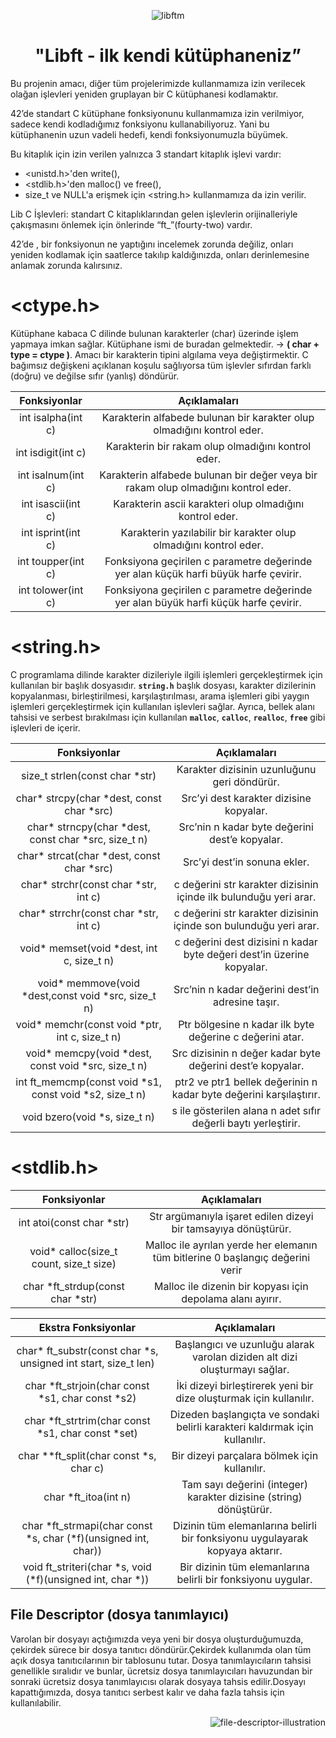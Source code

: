 
<div align="center">

![libftm](https://github.com/beyzabektas/42Cursus/assets/91256847/89645507-12f5-416e-99c7-fce28e9e33b4)
# "Libft - ilk kendi kütüphaneniz”
</div>
Bu projenin amacı, diğer tüm projelerimizde kullanmamıza izin verilecek olağan işlevleri yeniden gruplayan bir C kütüphanesi kodlamaktır.

42’de standart C kütüphane fonksiyonunu kullanmamıza izin verilmiyor, sadece kendi kodladığımız fonksiyonu kullanabiliyoruz. Yani bu kütüphanenin uzun vadeli hedefi, kendi fonksiyonumuzla büyümek.

Bu kitaplık için izin verilen yalnızca 3 standart kitaplık işlevi vardır:

- <unistd.h>'den write(),
- <stdlib.h>'den malloc() ve free(),
- size_t ve NULL'a erişmek için <string.h> kullanmamıza da izin verilir.

Lib C İşlevleri: standart C kitaplıklarından gelen işlevlerin orijinalleriyle çakışmasını önlemek için önlerinde “ft_”(fourty-two) vardır.

42’de , bir fonksiyonun ne yaptığını incelemek zorunda değiliz, onları yeniden kodlamak için saatlerce takılıp kaldığınızda, onları derinlemesine anlamak zorunda kalırsınız.

# **<ctype.h>**

Kütüphane kabaca C dilinde bulunan karakterler (char) üzerinde işlem yapmaya imkan sağlar. Kütüphane ismi de buradan gelmektedir. -> **( char + type = ctype )**.
Amacı bir karakterin tipini algılama veya değiştirmektir. C bağımsız değişkeni açıklanan koşulu sağlıyorsa tüm işlevler sıfırdan farklı (doğru) ve değilse sıfır (yanlış) döndürür.

  
| Fonksiyonlar               |                          Açıklamaları                                              |    
| :-------------------------:|:----------------------------------------------------------------------------------:| 
| int isalpha(int c)         |Karakterin alfabede bulunan bir karakter olup olmadığını kontrol eder.              |       
| int isdigit(int c)         |Karakterin bir rakam olup olmadığını kontrol eder.                                  |
| int isalnum(int c)         |Karakterin alfabede bulunan bir değer veya bir rakam olup olmadığını kontrol eder.  |
| int isascii(int c)         |Karakterin ascii karakteri olup olmadığını kontrol eder.                            |
| int isprint(int c)         |Karakterin yazılabilir bir karakter olup olmadığını kontrol eder.                   |
| int toupper(int c)         |Fonksiyona geçirilen c parametre değerinde yer alan küçük harfi büyük harfe çevirir.|
| int tolower(int c)         |Fonksiyona geçirilen c parametre değerinde yer alan büyük harfi küçük harfe çevirir.|


# **<string.h>**

C programlama dilinde karakter dizileriyle ilgili işlemleri gerçekleştirmek için kullanılan bir başlık dosyasıdır.
**`string.h`** başlık dosyası, karakter dizilerinin kopyalanması, birleştirilmesi, karşılaştırılması, arama işlemleri gibi yaygın işlemleri gerçekleştirmek için kullanılan işlevleri sağlar. 
Ayrıca, bellek alanı tahsisi ve serbest bırakılması için kullanılan **`malloc`**, **`calloc`**, **`realloc`**, **`free`** gibi işlevleri de içerir.

| Fonksiyonlar                                            |                          Açıklamaları                                              |    
|:-------------------------------------------------------:|:----------------------------------------------------------------------------------:| 
|size_t strlen(const char *str)                           |Karakter dizisinin uzunluğunu geri döndürür.                                        |
|char* strcpy(char *dest, const char *src)                |Src’yi dest karakter dizisine kopyalar.                                             |
|char* strncpy(char *dest, const char *src, size_t n)     |Src’nin n kadar byte değerini dest’e kopyalar.                                      |
|char* strcat(char *dest, const char *src)                |Src’yi dest’in sonuna ekler.                                                        |
|char* strchr(const char *str, int c)                     |c değerini str karakter dizisinin içinde ilk bulunduğu yeri arar.                   |
|char* strrchr(const char *str, int c)                    |c değerini str karakter dizisinin içinde son bulunduğu yeri arar.                   |
|void* memset(void *dest, int c, size_t n)                |c değerini dest dizisini n kadar byte değeri dest’in üzerine kopyalar.              |
|void* memmove(void *dest,const void *src, size_t n)      |Src’nin n kadar değerini dest’in adresine taşır.                                    |
|void* memchr(const void *ptr, int c, size_t n)           |Ptr bölgesine n kadar ilk byte değerine c değerini atar.                            |
|void* memcpy(void *dest, const void *src, size_t n)      |Src dizisinin n değer kadar byte değerini dest’e kopyalar.                          |
|int	ft_memcmp(const void *s1, const void *s2, size_t n) |ptr2  ve ptr1 bellek değerinin n kadar byte değerini karşılaştırır.                 |
|void bzero(void *s, size_t n)                            |s ile gösterilen alana n adet sıfır değerli baytı yerleştirir.                      |


# **<stdlib.h>**

| Fonksiyonlar                                        |                          Açıklamaları                                                |    
|:---------------------------------------------------:|:------------------------------------------------------------------------------------:| 
|int atoi(const char *str)                            |Str argümanıyla işaret edilen dizeyi bir tamsayıya dönüştürür.                        |
|void* calloc(size_t count, size_t size)              |Malloc ile ayrılan yerde her elemanın tüm bitlerine 0 başlangıç ​​değerini verir        |
|char	*ft_strdup(const char *str)                     |Malloc ile dizenin bir kopyası için depolama alanı ayırır.                            |


| Ekstra Fonksiyonlar                                           |                          Açıklamaları                                      |
|:-------------------------------------------------------------:|:--------------------------------------------------------------------------:| 
|char* ft_substr(const char *s, unsigned int start, size_t len) |Başlangıcı ve uzunluğu alarak varolan diziden alt dizi oluşturmayı sağlar.  |
|char	*ft_strjoin(char const *s1, char const *s2)               |İki dizeyi birleştirerek yeni bir dize oluşturmak için kullanılır.          |
|char	*ft_strtrim(char const *s1, char const *set)              |Dizeden başlangıçta ve sondaki belirli karakteri kaldırmak için kullanılır. |
|char **ft_split(char const *s, char c)                         |Bir dizeyi parçalara bölmek için kullanılır.                                |
|char	*ft_itoa(int n)                                           |Tam sayı değerini (integer) karakter dizisine (string) dönüştürür.          |
|char *ft_strmapi(char const *s, char (*f)(unsigned int, char)) |Dizinin tüm elemanlarına belirli bir fonksiyonu uygulayarak kopyaya aktarır.|
|void	ft_striteri(char *s, void (*f)(unsigned int, char *))     |Bir dizinin tüm elemanlarına belirli bir fonksiyonu uygular.                |



## File Descriptor (dosya tanımlayıcı)   
<div align="left">Varolan bir dosyayı açtığımızda veya yeni bir dosya oluşturduğumuzda, çekirdek sürece bir dosya tanıtıcı döndürür.Çekirdek kullanımda olan tüm açık dosya tanıtıcılarının bir tablosunu tutar. Dosya tanımlayıcıların tahsisi genellikle sıralıdır ve bunlar, ücretsiz dosya tanımlayıcıları havuzundan bir sonraki ücretsiz dosya tanımlayıcısı olarak dosyaya tahsis edilir.Dosyayı kapattığımızda, dosya tanıtıcı serbest kalır ve daha fazla tahsis için kullanılabilir.<div align="right">
  
![file-descriptor-illustration](https://github.com/beyzabektas/42Cursus/assets/91256847/81f7dedc-09a3-46b9-8337-61f4551badd7)

</div>



